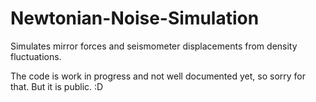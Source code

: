 # Newtonian-Noise-Simulation
Simulates mirror forces and seismometer displacements from density fluctuations.

The code is work in progress and not well documented yet, so sorry for that. But it is public. :D
